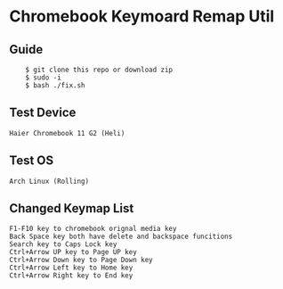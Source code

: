 # Chromebook Keymoard Remap Util
## Guide
        $ git clone this repo or download zip
        $ sudo -i
        $ bash ./fix.sh

## Test Device
    Haier Chromebook 11 G2 (Heli)

## Test OS
    Arch Linux (Rolling)

## Changed Keymap List
    F1-F10 key to chromebook orignal media key
    Back Space key both have delete and backspace funcitions
    Search key to Caps Lock key
    Ctrl+Arrow UP key to Page UP key
    Ctrl+Arrow Down key to Page Down key
    Ctrl+Arrow Left key to Home key
    Ctrl+Arrow Right key to End key
